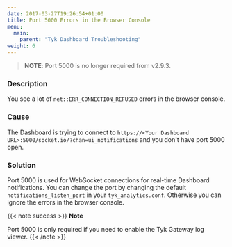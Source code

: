 ```yaml
---
date: 2017-03-27T19:26:54+01:00
title: Port 5000 Errors in the Browser Console
menu:
  main:
    parent: "Tyk Dashboard Troubleshooting"
weight: 6 
---
```


 > **NOTE**: Port 5000 is no longer required from v2.9.3.

### Description

You see a lot of `net::ERR_CONNECTION_REFUSED` errors in the browser console.

### Cause

The Dashboard is trying to connect to `https://<Your Dashboard URL>:5000/socket.io/?chan=ui_notifications` and you don't have port 5000 open.

### Solution

Port 5000 is used for WebSocket connections for real-time Dashboard notifications. You can change the port by changing the default `notifications_listen_port` in your `tyk_analytics.conf`. Otherwise you can ignore the errors in the browser console.

{{< note success >}}
**Note**  

Port 5000 is only required if you need to enable the Tyk Gateway log viewer.
{{< /note >}}